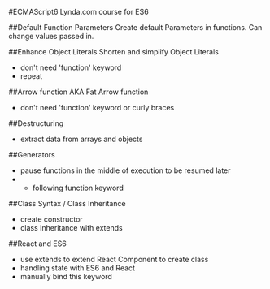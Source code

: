 #ECMAScript6
Lynda.com course for ES6


##Default Function Parameters
Create default Parameters in functions. Can change values passed in.

##Enhance Object Literals
Shorten and simplify Object Literals
- don't need 'function' keyword
- repeat

##Arrow function
AKA Fat Arrow function
- don't need 'function' keyword or curly braces

##Destructuring
- extract data from arrays and objects

##Generators
- pause functions in the middle of execution to be resumed later
- * following function keyword

##Class Syntax / Class Inheritance
- create constructor
- class Inheritance with extends

##React and ES6
- use extends to extend React Component to create class
- handling state with ES6 and React
- manually bind this keyword
